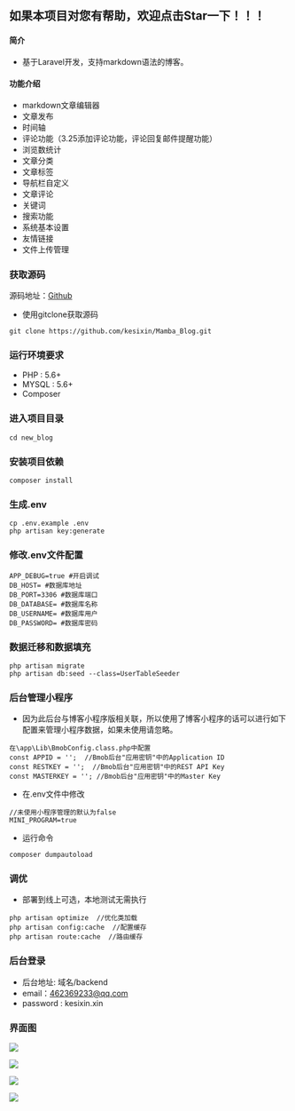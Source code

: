 ## 如果本项目对您有帮助，欢迎点击Star一下！！！

#### 简介
* 基于Laravel开发，支持markdown语法的博客。

#### 功能介绍
* markdown文章编辑器
* 文章发布
* 时间轴
* 评论功能（3.25添加评论功能，评论回复邮件提醒功能）
* 浏览数统计
* 文章分类
* 文章标签
* 导航栏自定义
* 文章评论
* 关键词
* 搜索功能
* 系统基本设置
* 友情链接
* 文件上传管理

### 获取源码

源码地址：[Github](https://github.com/kesixin/Mamba_Blog)

* 使用gitclone获取源码

```
git clone https://github.com/kesixin/Mamba_Blog.git
```

### 运行环境要求
* PHP : 5.6+
* MYSQL : 5.6+
* Composer

### 进入项目目录

```
cd new_blog
```

### 安装项目依赖

```
composer install
```

### 生成.env

```
cp .env.example .env
php artisan key:generate
```

### 修改.env文件配置

```
APP_DEBUG=true #开启调试
DB_HOST= #数据库地址
DB_PORT=3306 #数据库端口
DB_DATABASE= #数据库名称
DB_USERNAME= #数据库用户
DB_PASSWORD= #数据库密码
```

### 数据迁移和数据填充

```
php artisan migrate
php artisan db:seed --class=UserTableSeeder
```

### 后台管理小程序
* 因为此后台与博客小程序版相关联，所以使用了博客小程序的话可以进行如下配置来管理小程序数据，如果未使用请忽略。

```
在\app\Lib\BmobConfig.class.php中配置
const APPID = '';  //Bmob后台"应用密钥"中的Application ID
const RESTKEY = '';  //Bmob后台"应用密钥"中的REST API Key
const MASTERKEY = ''; //Bmob后台"应用密钥"中的Master Key
```

* 在.env文件中修改

```
//未使用小程序管理的默认为false
MINI_PROGRAM=true
```

* 运行命令

```
composer dumpautoload 
```

### 调优
* 部署到线上可选，本地测试无需执行

```
php artisan optimize  //优化类加载
php artisan config:cache  //配置缓存
php artisan route:cache  //路由缓存
```

### 后台登录

* 后台地址: 域名/backend
* email：462369233@qq.com
* password : kesixin.xin

### 界面图

![](https://upload-images.jianshu.io/upload_images/6673460-700ddde9436057fe.jpg?imageMogr2/auto-orient/strip%7CimageView2/2/w/1240)

![](https://upload-images.jianshu.io/upload_images/6673460-b4d7f3bcba4ca49e.jpg?imageMogr2/auto-orient/strip%7CimageView2/2/w/1240)

![](https://upload-images.jianshu.io/upload_images/6673460-2e8fcc78ebfb74fa.jpg?imageMogr2/auto-orient/strip%7CimageView2/2/w/1240)

![](https://upload-images.jianshu.io/upload_images/6673460-aa2d184c02e5b7b1.jpg?imageMogr2/auto-orient/strip%7CimageView2/2/w/1240)
